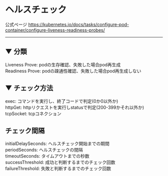 # ヘルスチェック

公式ページ
https://kubernetes.io/docs/tasks/configure-pod-container/configure-liveness-readiness-probes/

---

## ▼ 分類
Liveness Prove: podの生存確認、失敗した場合pod再生成<br />
Readiness Prove: podの疎通性確認、失敗した場合pod再生成しない<br />

## ▼ チェック方法
exec: コマンドを実行し、終了コードで判定(0か0以外か)<br />
httpGet: httpリクエストを実行しstatusで判定(200-399かそれ以外か)<br />
tcpSocket: tcpコネクション<br />

## チェック間隔
initialDelaySeconds: ヘルスチェック開始までの期間<br />
periodSeconds: ヘルスチェックの間隔<br />
timeoutSeconds: タイムアウトまでの秒数<br />
successThreshold: 成功と判断するまでのチェック回数<br />
failureThreshold: 失敗と判断するまでのチェック回数<br />

